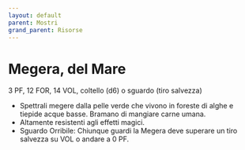 ```yaml
---
layout: default
parent: Mostri
grand_parent: Risorse
---
```


# Megera, del Mare

3 PF, 12 FOR, 14 VOL, coltello (d6) o sguardo (tiro salvezza)

- Spettrali megere dalla pelle verde che vivono in foreste di alghe e tiepide acque basse. Bramano di mangiare carne umana.
- Altamente resistenti agli effetti magici.
- Sguardo Orribile: Chiunque guardi la Megera deve superare un tiro salvezza su VOL o andare a 0 PF.
